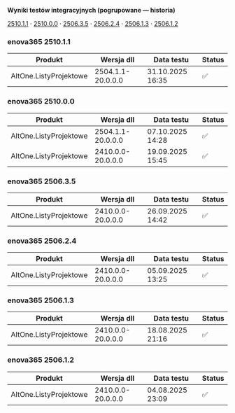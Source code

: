**Wyniki testów integracyjnych (pogrupowane — historia)**

[2510.1.1](#enova365-251011) · [2510.0.0](#enova365-251000) · [2506.3.5](#enova365-250635) · [2506.2.4](#enova365-250624) · [2506.1.3](#enova365-250613) · [2506.1.2](#enova365-250612)

### enova365 2510.1.1

| Produkt                | Wersja dll        | Data testu       | Status |
|------------------------|-------------------|------------------|--------|
| AltOne.ListyProjektowe | 2504.1.1-20.0.0.0 | 31.10.2025 16:35 | ✅      |

### enova365 2510.0.0

| Produkt                | Wersja dll        | Data testu       | Status |
|------------------------|-------------------|------------------|--------|
| AltOne.ListyProjektowe | 2504.1.1-20.0.0.0 | 07.10.2025 14:28 | ✅      |
| AltOne.ListyProjektowe | 2410.0.0-20.0.0.0 | 19.09.2025 15:45 | ✅      |

### enova365 2506.3.5

| Produkt                | Wersja dll        | Data testu       | Status |
|------------------------|-------------------|------------------|--------|
| AltOne.ListyProjektowe | 2410.0.0-20.0.0.0 | 26.09.2025 14:42 | ✅      |

### enova365 2506.2.4

| Produkt                | Wersja dll        | Data testu       | Status |
|------------------------|-------------------|------------------|--------|
| AltOne.ListyProjektowe | 2410.0.0-20.0.0.0 | 05.09.2025 13:25 | ✅      |

### enova365 2506.1.3

| Produkt                | Wersja dll        | Data testu       | Status |
|------------------------|-------------------|------------------|--------|
| AltOne.ListyProjektowe | 2410.0.0-20.0.0.0 | 18.08.2025 21:16 | ✅      |

### enova365 2506.1.2

| Produkt                | Wersja dll        | Data testu       | Status |
|------------------------|-------------------|------------------|--------|
| AltOne.ListyProjektowe | 2410.0.0-20.0.0.0 | 04.08.2025 23:09 | ✅      |

